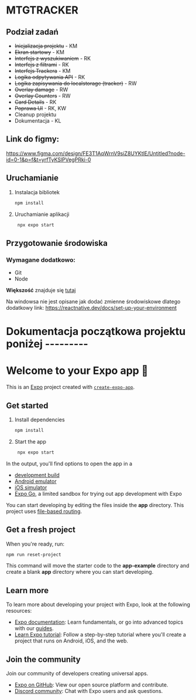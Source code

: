 # MTGTRACKER

## Podział zadań

- ~~Inicjalizacja projektu~~ - KM
- ~~Ekran startowy~~ - KM
- ~~Interfejs z wyszukiwaniem~~ - RK
- ~~Interfejs z filtrami~~ - RK
- ~~Interfejs Trackera~~ - KM
- ~~Logika odpytywania API~~ - RK
- ~~Logika zapisywania do localstorage (tracker)~~ - RW
- ~~Overlay damage~~ - RW
- ~~Overlay Counters~~ - RW
- ~~Card Details~~ - RK
- ~~Poprawa UI~~ - RK, KW
- Cleanup projektu
- Dokumentacja - KL

## Link do figmy:

https://www.figma.com/design/FE3T1AqWrnV9siZ8UYKtlE/Untitled?node-id=0-1&p=f&t=yrfTyKSlPVegPRki-0

## Uruchamianie

1. Instalacja bibliotek
   ```bash
   npm install
   ```
2. Uruchamianie aplikacji
   ```bash
    npx expo start
   ```

## Przygotowanie środowiska

### Wymagane dodatkowo:

- Git
- Node

**Większość** znajduje się [tutaj](https://docs.expo.dev/get-started/set-up-your-environment/?platform=android&device=simulated&mode=expo-go)

Na windowsa nie jest opisane jak dodać zmienne środowiskowe dlatego dodatkowy link:
https://reactnative.dev/docs/set-up-your-environment

# Dokumentacja początkowa projektu poniżej ---------

# Welcome to your Expo app 👋

This is an [Expo](https://expo.dev) project created with [`create-expo-app`](https://www.npmjs.com/package/create-expo-app).

## Get started

1. Install dependencies

   ```bash
   npm install
   ```

2. Start the app

   ```bash
    npx expo start
   ```

In the output, you'll find options to open the app in a

- [development build](https://docs.expo.dev/develop/development-builds/introduction/)
- [Android emulator](https://docs.expo.dev/workflow/android-studio-emulator/)
- [iOS simulator](https://docs.expo.dev/workflow/ios-simulator/)
- [Expo Go](https://expo.dev/go), a limited sandbox for trying out app development with Expo

You can start developing by editing the files inside the **app** directory. This project uses [file-based routing](https://docs.expo.dev/router/introduction).

## Get a fresh project

When you're ready, run:

```bash
npm run reset-project
```

This command will move the starter code to the **app-example** directory and create a blank **app** directory where you can start developing.

## Learn more

To learn more about developing your project with Expo, look at the following resources:

- [Expo documentation](https://docs.expo.dev/): Learn fundamentals, or go into advanced topics with our [guides](https://docs.expo.dev/guides).
- [Learn Expo tutorial](https://docs.expo.dev/tutorial/introduction/): Follow a step-by-step tutorial where you'll create a project that runs on Android, iOS, and the web.

## Join the community

Join our community of developers creating universal apps.

- [Expo on GitHub](https://github.com/expo/expo): View our open source platform and contribute.
- [Discord community](https://chat.expo.dev): Chat with Expo users and ask questions.
